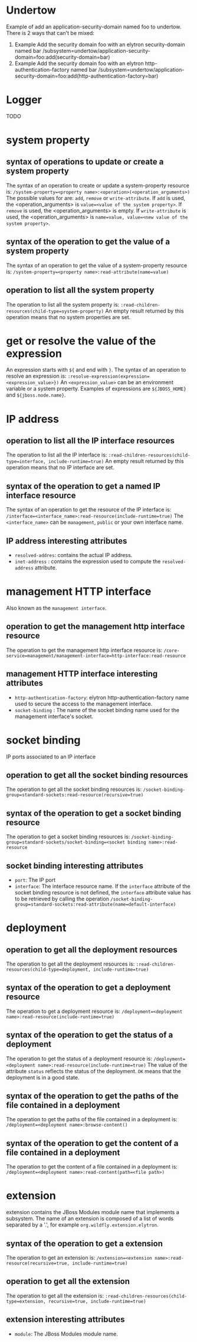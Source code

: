 # Undertow

Example of add an application-security-domain named foo to undertow. There is 2 ways that can't be mixed:
1) Example Add the security domain foo with an elytron security-domain named bar
/subsystem=undertow/application-security-domain=foo:add(security-domain=bar)
2) Example Add the security domain foo with an elytron http-authentication-factory named bar
/subsystem=undertow/application-security-domain=foo:add(http-authentication-factory=bar)

# Logger

TODO

# system property

## syntax of operations to update or create a system property

The syntax of an operation to create or update a system-property resource is: `/system-property=<property name>:<operation>(<operation_arguments>)`
The possible values for <operation> are: `add`, `remove` or `write-attribute`.
If `add` is used, the <operation_arguments> is `value=<value of the system property>`.
If `remove` is used, the <operation_arguments> is empty.
If `write-attribute` is used, the <operation_arguments> is `name=value, value=<new value of the system property>`.

## syntax of the operation to get the value of a system property

The syntax of an operation to get the value of a system-property resource is: `/system-property=<property name>:read-attribute(name=value)`


## operation to list all the system property

The operation to list all the system property is: `:read-children-resources(child-type=system-property)`
An empty result returned by this operation means that no system properties are set.

# get or resolve the value of the expression

An expression starts with `${` and end with `}`.
The syntax of an operation to resolve an expression is: `:resolve-expression(expression=<expression_value>})`
An `<expression_value>` can be an environment variable or a system property. Examples of expressions are `${JBOSS_HOME}` and `${jboss.node.name}`.

# IP address

## operation to list all the IP interface resources

The operation to list all the IP interface is: `:read-children-resources(child-type=interface, include-runtime=true)`
An empty result returned by this operation means that no IP interface are set.

## syntax of the operation to get a named IP interface resource

The syntax of an operation to get the resource of the IP interface is: `/interface=<interface_name>:read-resource(include-runtime=true)`
The `<interface_name>` can be `management`, `public` or your own interface name.

## IP address interesting attributes

* `resolved-addres`: contains the actual IP address.
* `inet-address` : contains the expression used to compute the `resolved-address` attribute.

# management HTTP interface

Also known as the `management interface`.

## operation to get the management http interface resource

The operation to get the management http interface resource is: `/core-service=management/management-interface=http-interface:read-resource`

## management HTTP interface interesting attributes

* `http-authentication-factory`: elytron http-authentication-factory name used to secure the access to the management interface.
* `socket-binding` : The name of the socket binding name used for the management interface's socket.

# socket binding

IP ports associated to an IP interface

## operation to get all the socket binding resources

The operation to get all the socket binding resources is: `/socket-binding-group=standard-sockets:read-resource(recursive=true)`

## syntax of the operation to get a socket binding resource

The operation to get a socket binding resources is: `/socket-binding-group=standard-sockets/socket-binding=<socket binding name>:read-resource`

## socket binding interesting attributes

* `port`: The IP port
* `interface`: The interface resource name. If the `interface` attribute of the socket binding resource is not defined, the `interface` attribute value has to be retrieved
by calling the operation `/socket-binding-group=standard-sockets:read-attribute(name=default-interface)`

# deployment

## operation to get all the deployment resources

The operation to get all the deployment resources is: `:read-children-resources(child-type=deployment, include-runtime=true)`

## syntax of the operation to get a deployment resource

The operation to get a deployment resource is: `/deployment=<deployment name>:read-resource(include-runtime=true)`

## syntax of the operation to get the status of a deployment 

The operation to get the status of a deployment resource is: `/deployment=<deployment name>:read-resource(include-runtime=true)`
The value of the attribute `status` reflects the status of the deployment. `OK` means that the deployment is in a good state.

## syntax of the operation to get the paths of the file contained in a deployment

The operation to get the paths of the file contained in a deployment is: `/deployment=<deployment name>:browse-content()`

## syntax of the operation to get the content of a file contained in a deployment

The operation to get the content of a file contained in a deployment is: `/deployment=<deployment name>:read-content(path=<file path>)`
 
#  extension

extension contains the JBoss Modules module name that implements a subsystem. 
The name of an extension is composed of a list of words separated by a '.', for example `org.wildfly.extension.elytron`.

## syntax of the operation to get a extension

The operation to get an extension is: `/extension=<extension name>:read-resource(recursive=true, include-runtime=true)`

## operation to get all the extension

The operation to get all the extension is: `:read-children-resources(child-type=extension, recursive=true, include-runtime=true)`

## extension interesting attributes

* `module`: The JBoss Modules module name.
